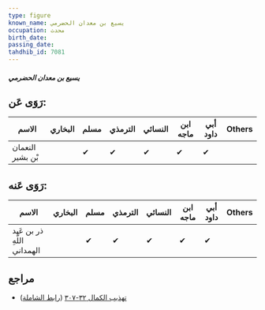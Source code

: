 ```yaml
---
type: figure
known_name: يسيع بن معدان الحضرمي
occupation: محدث
birth_date:
passing_date:
tahdhib_id: 7081
---
```

##### يسيع بن معدان الحضرمي

## رَوَى عَن:
| الاسم            | البخاري | مسلم | الترمذي | النسائي | ابن ماجه | أبي داود | Others |
| ---------------- | ------- | ---- | ------- | ------- | -------- | -------- | ------ |
| النعمان بْن بشير |         | ✔    | ✔       | ✔       | ✔        | ✔        |        |
## رَوَى عَنه:
| الاسم                       | البخاري | مسلم | الترمذي | النسائي | ابن ماجه | أبي داود | Others |
| --------------------------- | ------- | ---- | ------- | ------- | -------- | -------- | ------ |
| ذر بن عَبد اللَّهِ الهمداني |         | ✔    | ✔       | ✔       | ✔        | ✔        |        |
## مراجع
- [تهذيب الكمال ٣٢-٣٠٧](obsidian://open?vault=Tahdhib-al-Kamal&file=Figures/٧٠٨١-يسيع%20بن%20معدان%20الحضرمي) ([رابط الشاملة](https://shamela.ws/book/3722/17421))